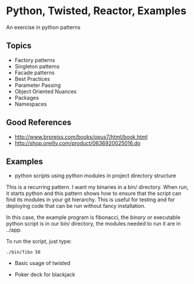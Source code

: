 # Python, Twisted, Reactor, Examples

An exercise in python patterns

## Topics
* Factory patterns
* Singleton patterns
* Facade patterns
* Best Practices
* Parameter Passing
* Object Oriented Nuances
* Packages
* Namespaces

## Good References
* http://www.brpreiss.com/books/opus7/html/book.html
* http://shop.oreilly.com/product/0636920025016.do

## Examples

* python scripts using python modules in project directory structure

This is a recurring pattern.  I want my binaries in a bin/ directory.
When run, it starts python and this pattern shows how to ensure that
the script can find its modules in your git hierarchy.  This is useful
for testing and for deploying code that can be run without fancy
installation.

In this case, the example program is fibonacci, the _binary_ or executable
python script is in our bin/ directory, the modules needed to run it are in
../app.

To run the script, just type:
```shell
./bin/fibo 56

```

* Basic usage of twisted

* Poker deck for blackjack


